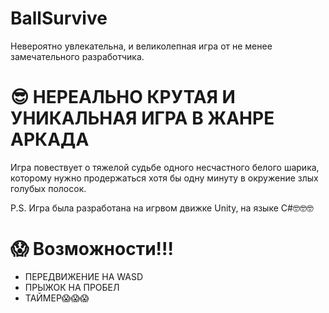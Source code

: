# BallSurvive
Невероятно увлекательна, и великолепная игра от не менее замечательного разработчика.

# 😎 НЕРЕАЛЬНО КРУТАЯ И УНИКАЛЬНАЯ ИГРА В ЖАНРЕ АРКАДА
Игра повествует о тяжелой судьбе одного несчастного белого шарика, которому нужно продержаться хотя бы одну минуту в окружение злых голубых полосок.

P.S. Игра была разработана на игрвом движке Unity, на языке C#🤓🤓🤓

# 😱 Возможности!!!
- ПЕРЕДВИЖЕНИЕ НА WASD
- ПРЫЖОК НА ПРОБЕЛ
- ТАЙМЕР😱😱😱

